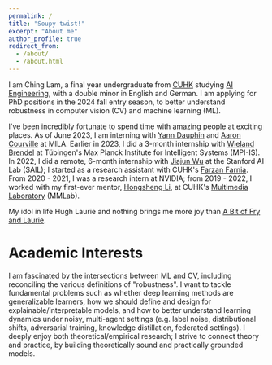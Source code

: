 ```yaml
---
permalink: /
title: "Soupy twist!"
excerpt: "About me"
author_profile: true
redirect_from: 
  - /about/
  - /about.html
---
```

I am Ching Lam, a final year undergraduate from [CUHK](https://www.cuhk.edu.hk/english/index.html) studying [AI Engineering](https://www.cse.cuhk.edu.hk/admission/aistn/), with a double minor in English and German. I am applying for PhD positions in the 2024 fall entry season, to better understand robustness in computer vision (CV) and machine learning (ML).  

I've been incredibly fortunate to spend time with amazing people at exciting places. As of June 2023, I am interning with [Yann Dauphin](https://www.dauphin.io/) and [Aaron Courville](https://mila.quebec/en/person/aaron-courville/) at MILA. Earlier in 2023, I did a 3-month internship with [Wieland Brendel](https://robustml.is.mpg.de/) at Tübingen's Max Planck Institute for Intelligent Systems (MPI-IS). In 2022, I did a remote, 6-month internship with [Jiajun Wu](https://jiajunwu.com/) at the Stanford AI Lab (SAIL); I started as a research assistant with CUHK's [Farzan Farnia](https://www.cse.cuhk.edu.hk/~farnia/). From 2020 - 2021, I was a research intern at NVIDIA; from 2019 - 2022, I worked with my first-ever mentor, [Hongsheng Li](https://www.ee.cuhk.edu.hk/~hsli/), at CUHK's [Multimedia Laboratory](https://mmlab.ie.cuhk.edu.hk/) (MMLab).   
  
My idol in life Hugh Laurie and nothing brings me more joy than [A Bit of Fry and Laurie](https://youtu.be/U8ko2nCk_hE).  
  
Academic Interests
======
I am fascinated by the intersections between ML and CV, including reconciling the various definitions of "robustness". I want to tackle fundamental problems such as whether deep learning methods are generalizable learners, how we should define and design for explainable/interpretable models, and how to better understand learning dynamics under noisy, multi-agent settings (e.g. label noise, distributional shifts, adversarial training, knowledge distillation, federated settings). I deeply enjoy both theoretical/empirical research; I strive to connect theory and practice, by building theoretically sound and practically grounded models.
